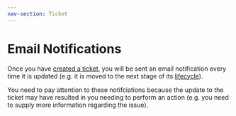 ```yaml
---
nav-section: Ticket
---
```

# Email Notifications

Once you have [created a ticket](../ticket/create), you will be sent an email notification every time it is updated (e.g. it is moved to the next stage of its [lifecycle](../ticket/lifecycle)).

You need to pay attention to these notifciations because the update to the ticket may have resulted in you needing to perform an action (e.g. you need to supply more information regarding the issue).
